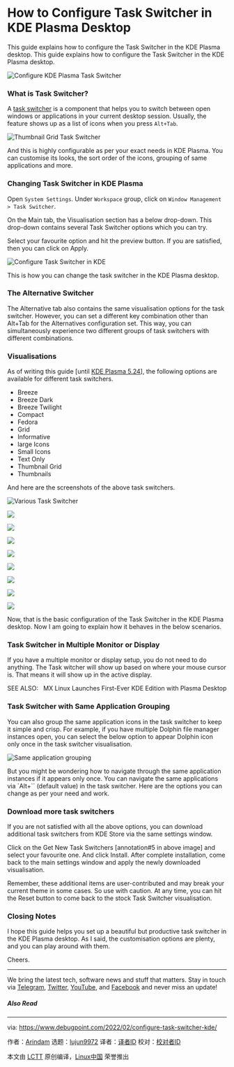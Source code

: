 [#]: subject: "How to Configure Task Switcher in KDE Plasma Desktop"
[#]: via: "https://www.debugpoint.com/2022/02/configure-task-switcher-kde/"
[#]: author: "Arindam https://www.debugpoint.com/author/admin1/"
[#]: collector: "lujun9972"
[#]: translator: "geekpi"
[#]: reviewer: " "
[#]: publisher: " "
[#]: url: " "

How to Configure Task Switcher in KDE Plasma Desktop
======
This guide explains how to configure the Task Switcher in the KDE Plasma
desktop.
This guide explains how to configure the Task Switcher in the KDE Plasma desktop.

![Configure KDE Plasma Task Switcher][1]

### What is Task Switcher?

A [task switcher][2] is a component that helps you to switch between open windows or applications in your current desktop session. Usually, the feature shows up as a list of icons when you press `Alt+Tab`.

![Thumbnail Grid Task Switcher][3]

And this is highly configurable as per your exact needs in KDE Plasma. You can customise its looks, the sort order of the icons, grouping of same applications and more.

### Changing Task Switcher in KDE Plasma

Open `System Settings`. Under `Workspace` group, click on `Window Management > Task Switcher`.

On the Main tab, the Visualisation section has a below drop-down. This drop-down contains several Task Switcher options which you can try.

Select your favourite option and hit the preview button. If you are satisfied, then you can click on Apply.

![Configure Task Switcher in KDE][4]

This is how you can change the task switcher in the KDE Plasma desktop.

### The Alternative Switcher

The Alternative tab also contains the same visualisation options for the task switcher. However, you can set a different key combination other than Alt+Tab for the Alternatives configuration set. This way, you can simultaneously experience two different groups of task switchers with different combinations.

### Visualisations

As of writing this guide [until [KDE Plasma 5.24][5]], the following options are available for different task switchers.

  * Breeze
  * Breeze Dark
  * Breeze Twilight
  * Compact
  * Fedora
  * Grid
  * Informative
  * large Icons
  * Small Icons
  * Text Only
  * Thumbnail Grid
  * Thumbnails



And here are the screenshots of the above task switchers.

![Various Task Switcher][6]

![][7]

![][8]

![][9]

![][10]

![][11]

![][12]

![][13]

![][14]

Now, that is the basic configuration of the Task Switcher in the KDE Plasma desktop. Now I am going to explain how it behaves in the below scenarios.

### Task Switcher in Multiple Monitor or Display

If you have a multiple monitor or display setup, you do not need to do anything. The Task witcher will show up based on where your mouse cursor is. That means it will show up in the active display.

[][15]

SEE ALSO:   MX Linux Launches First-Ever KDE Edition with Plasma Desktop

### Task Switcher with Same Application Grouping

You can also group the same application icons in the task switcher to keep it simple and crisp. For example, if you have multiple Dolphin file manager instances open, you can select the below option to appear Dolphin icon only once in the task switcher visualisation.

![Same application grouping][16]

But you might be wondering how to navigate through the same application instances if it appears only once. You can navigate the same applications via `Alt+`` (default value) in the task switcher. Here are the options you can change as per your need and work.

### Download more task switchers

If you are not satisfied with all the above options, you can download additional task switchers from KDE Store via the same settings window.

Click on the Get New Task Switchers [annotation#5 in above image] and select your favourite one. And click Install. After complete installation, come back to the main settings window and apply the newly downloaded visualisation.

Remember, these additional items are user-contributed and may break your current theme in some cases. So use with caution. At any time, you can hit the Reset button to come back to the stock Task Switcher visualisation.

### Closing Notes

I hope this guide helps you set up a beautiful but productive task switcher in the KDE Plasma desktop. As I said, the customisation options are plenty, and you can play around with them.

Cheers.

* * *

We bring the latest tech, software news and stuff that matters. Stay in touch via [Telegram][17], [Twitter][18], [YouTube][19], and [Facebook][20] and never miss an update!

##### Also Read

--------------------------------------------------------------------------------

via: https://www.debugpoint.com/2022/02/configure-task-switcher-kde/

作者：[Arindam][a]
选题：[lujun9972][b]
译者：[译者ID](https://github.com/译者ID)
校对：[校对者ID](https://github.com/校对者ID)

本文由 [LCTT](https://github.com/LCTT/TranslateProject) 原创编译，[Linux中国](https://linux.cn/) 荣誉推出

[a]: https://www.debugpoint.com/author/admin1/
[b]: https://github.com/lujun9972
[1]: https://www.debugpoint.com/wp-content/uploads/2022/02/kdetaskw1-1024x576.jpg
[2]: https://docs.kde.org/trunk5/en/kwin/kcontrol/kwintabbox/index.html
[3]: https://www.debugpoint.com/wp-content/uploads/2022/02/Thumbnail-Grid-1024x177.jpg
[4]: https://www.debugpoint.com/wp-content/uploads/2022/02/Configure-Task-Switcher-in-KDE-1024x652.jpg
[5]: https://www.debugpoint.com/2022/01/kde-plasma-5-24/
[6]: https://www.debugpoint.com/wp-content/uploads/2022/02/Thumbnails-150x150.jpg
[7]: https://www.debugpoint.com/wp-content/uploads/2022/02/Thumbnail-Grid-150x150.jpg
[8]: https://www.debugpoint.com/wp-content/uploads/2022/02/Text-Only-150x150.jpg
[9]: https://www.debugpoint.com/wp-content/uploads/2022/02/Small-Icons-150x108.jpg
[10]: https://www.debugpoint.com/wp-content/uploads/2022/02/Large-Icons-150x150.jpg
[11]: https://www.debugpoint.com/wp-content/uploads/2022/02/Informative-150x150.jpg
[12]: https://www.debugpoint.com/wp-content/uploads/2022/02/Grid-Task-Switcher-150x150.jpg
[13]: https://www.debugpoint.com/wp-content/uploads/2022/02/Compact-Task-Switcher-150x150.jpg
[14]: https://www.debugpoint.com/wp-content/uploads/2022/02/Breeze-Task-Switcher-150x150.jpg
[15]: https://www.debugpoint.com/2020/08/mx-linux-kde-edition-19-2/
[16]: https://www.debugpoint.com/wp-content/uploads/2022/02/Same-application-grouping.jpg
[17]: https://t.me/debugpoint
[18]: https://twitter.com/DebugPoint
[19]: https://www.youtube.com/c/debugpoint?sub_confirmation=1
[20]: https://facebook.com/DebugPoint
